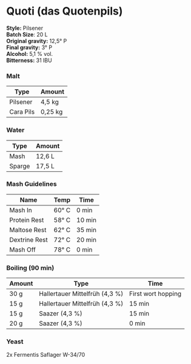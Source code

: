 # Quoti (das Quotenpils)

**Style:** Pilsener  
**Batch Size**: 20 L  
**Original gravity:** 12,5° P  
**Final gravity:** 3° P  
**Alcohol:** 5,1 % vol.  
**Bitterness:** 31 IBU  

### Malt

| Type      | Amount  |
| --------- | ------- |
| Pilsener  | 4,5 kg  |
| Cara Pils | 0,25 kg |

### Water

| Type   | Amount |
| ------ | ------ |
| Mash   | 12,6 L |
| Sparge | 17,5 L |

### Mash Guidelines 

| Name          | Temp  | Time   |
| ------------- | ----- | ------ |
| Mash In       | 60° C | 0 min  |
| Protein Rest  | 58° C | 10 min |
| Maltose Rest  | 62° C | 35 min |
| Dextrine Rest | 72° C | 20 min |
| Mash Off      | 78° C | 0 min  |

### Boiling (90 min)

| Amount | Type                           | Time               |
| ------ | ------------------------------ | ------------------ |
| 30 g   | Hallertauer Mittelfrüh (4,3 %) | First wort hopping |
| 15 g   | Hallertauer Mittelfrüh (4,3 %) | 15 min             |
| 15 g   | Saazer (4,3 %)                 | 15 min             |
| 20 g   | Saazer (4,3 %)                 | 0 min              |

### Yeast

2x Fermentis Saflager W-34/70

